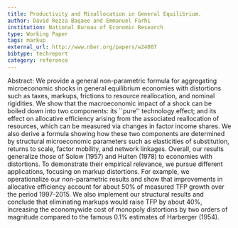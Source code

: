 ```yaml
---
title: Productivity and Misallocation in General Equilibrium.
author: David Rezza Baqaee and Emmanuel Farhi
institution: National Bureau of Economic Research
type: Working Paper
tags: markup
external_url: http://www.nber.org/papers/w24007
bibtype: techreport
category: reference
---
```

Abstract: We provide a general non-parametric formula for aggregating microeconomic shocks in general equilibrium economies with distortions such as taxes, markups, frictions to resource reallocation, and nominal rigidities. We show that the macroeconomic impact of a shock can be boiled down into two components: its ``pure'' technology effect; and its effect on allocative efficiency arising from the associated reallocation of resources, which can be measured via changes in factor income shares. We also derive a formula showing how these two components are determined by structural microeconomic parameters such as elasticities of substitution, returns to scale, factor mobility, and network linkages. Overall, our results generalize those of Solow (1957) and Hulten (1978) to economies with distortions. To demonstrate their empirical relevance, we pursue different applications, focusing on markup distortions. For example, we operationalize our non-parametric results and show that improvements in allocative efficiency account for about 50% of measured TFP growth over the period 1997-2015. We also implement our structural results and conclude that eliminating markups would raise TFP by about 40%, increasing the economywide cost of monopoly distortions by two orders of magnitude compared to the famous 0.1% estimates of Harberger (1954).
